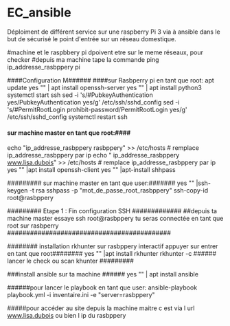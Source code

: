 # EC_ansible
Déploiment de différent service sur une raspberry Pi 3 via à ansible dans le but de sécurisé le point d'entrée sur un réseau domestique.

#machine et le raspbbery pi dpoivent etre sur le meme réseaux, pour checker
#depuis ma machine tape la commande ping ip_addresse_rasbppery pi

####Configuration  M######
####sur Rasbperry pi en tant que root:
apt update 
yes "" | apt install openssh-server
yes "" | apt install python3
systemctl start ssh
sed -i 's/#PubkeyAuthentication yes/PubkeyAuthentication yes/g' /etc/ssh/sshd_config
sed -i 's/#PermitRootLogin prohibit-password/PermitRootLogin yes/g' /etc/ssh/sshd_config
systemctl restart ssh 


#### sur machine master en tant que root:####
echo "ip_addresse_rasbppery  rasbppery" >> /etc/hosts   # remplace ip_addresse_rasbppery par ip 
echo " ip_addresse_rasbppery  www.lisa.dubois" >> /etc/hosts # remplace ip_addresse_rasbppery par ip
yes "" |apt install openssh-client 
yes "" |apt-install shhpass

 
######### sur machine master en tant que user:#######
yes "" |ssh-keygen -t rsa
sshpass -p "mot_de_passe_root_rasbppery" ssh-copy-id root@rasbppery


######### Etape 1 : Fin configuration SSH ############# 
##depuis ta machine master essaye ssh root@rasbppery tu seras connectée en tant que root sur rasbperry
########################################### 


######## installation rkhunter sur rasbppery  interactif appuyer sur entrer  en tant que root########
yes "" |apt install rkhunter 
rkhunter -c   ###### lancer le check ou scan khunter #########


###install ansible sur ta machine ######
yes "" | apt install ansible


######pour lancer le playbook en tant que user: 
ansible-playbook playbook.yml -i inventaire.ini -e "server=rasbppery"

#####pour accéder au site depuis la machine maitre c est via l url www.lisa.dubois ou bien l ip du rasbppery
